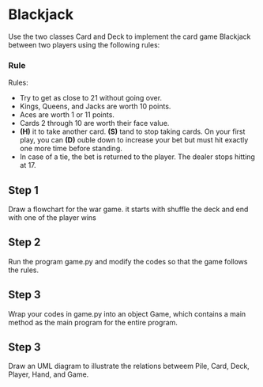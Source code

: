 # Blackjack
Use the two classes Card and Deck to implement the card game Blackjack between two players using the following rules: 

### Rule
 Rules:
 - Try to get as close to 21 without going over.
 - Kings, Queens, and Jacks are worth 10 points.
 - Aces are worth 1 or 11 points.
 - Cards 2 through 10 are worth their face value.
 - **(H)** it to take another card. **(S)** tand to stop taking cards. On your first play, you can **(D)** ouble down to increase your bet
 but must hit exactly one more time before standing.
 - In case of a tie, the bet is returned to the player.
 The dealer stops hitting at 17.

## Step 1
Draw a flowchart for the war game. it starts with shuffle the deck and end with one of the player wins

## Step 2
Run the program game.py and modify the codes so that the game follows the rules. 

## Step 3
Wrap your codes in game.py into an object Game, which contains a main method as the main program for the entire program.

## Step 3
Draw an UML diagram to illustrate the relations betweem Pile, Card, Deck, Player, Hand, and Game.
